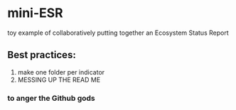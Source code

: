 # mini-ESR
toy example of collaboratively putting together an Ecosystem Status Report

## Best practices: 
1. make one folder per indicator
2. MESSING UP THE READ ME

### to anger the Github gods
